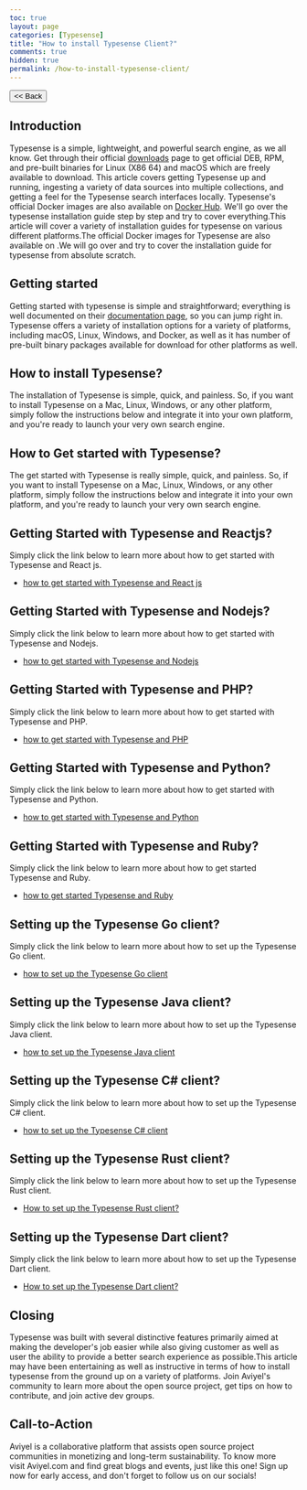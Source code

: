 ```yaml
---
toc: true
layout: page
categories: [Typesense]
title: "How to install Typesense Client?"
comments: true
hidden: true
permalink: /how-to-install-typesense-client/
---
```


<button class="back-button" onclick="window.history.back()"><< Back</button>

## Introduction

Typesense is a simple, lightweight, and powerful search engine, as we all know. Get through their official [downloads](https://typesense.org/downloads/) page to get official DEB, RPM, and pre-built binaries for Linux (X86 64) and macOS which are freely available to download. This article covers getting Typesense up and running, ingesting a variety of data sources into multiple collections, and getting a feel for the Typesense search interfaces locally. Typesense's official Docker images are also available on [Docker Hub](https://hub.docker.com/r/typesense/typesense). We'll go over the typesense installation guide step by step and try to cover everything.This article will cover a variety of installation guides for typesense on various different platforms.The official Docker images for Typesense are also available on .We will go over and try to cover the installation guide for typesense from absolute scratch.

## Getting started

Getting started with typesense is simple and straightforward; everything is well documented on their [documentation page](https://typesense.org/docs/guide/install-typesense.html), so you can jump right in. Typesense offers a variety of installation options for a variety of platforms, including macOS, Linux, Windows, and Docker, as well as it has number of pre-built binary packages available for download for other platforms as well.

## How to install Typesense?

The installation of Typesense is simple, quick, and painless. So, if you want to install Typesense on a Mac, Linux, Windows, or any other platform, simply follow the instructions below and integrate it into your own platform, and you're ready to launch your very own search engine.

## How to Get started with Typesense?

The get started with Typesense is really simple, quick, and painless. So, if you want to install Typesense on a Mac, Linux, Windows, or any other platform, simply follow the instructions below and integrate it into your own platform, and you're ready to launch your very own search engine.

## Getting Started with Typesense and Reactjs?

Simply click the link below to learn more about how to get started with Typesense and React js.

- [how to get started with Typesense and React js](https://aviyelverse.github.io/Aviyel-Blogs-Review/how-to-get-started-with-typesense-react/)

## Getting Started with Typesense and Nodejs?

Simply click the link below to learn more about how to get started with Typesense and Nodejs.

- [how to get started with Typesense and Nodejs](https://aviyelverse.github.io/Aviyel-Blogs-Review/how-to-get-started-with-typesense-node/)

## Getting Started with Typesense and PHP?

Simply click the link below to learn more about how to get started with Typesense and PHP.

- [how to get started with Typesense and PHP](https://aviyelverse.github.io/Aviyel-Blogs-Review/how-to-get-started-with-typesense-php/)

## Getting Started with Typesense and Python?

Simply click the link below to learn more about how to get started with Typesense and Python.

- [how to get started with Typesense and Python](https://aviyelverse.github.io/Aviyel-Blogs-Review/how-to-get-started-with-typesense-python/)

## Getting Started with Typesense and Ruby?

Simply click the link below to learn more about how to get started Typesense and Ruby.

- [how to get started Typesense and Ruby](https://aviyelverse.github.io/Aviyel-Blogs-Review/how-to-get-started-with-typesense-ruby/)

## Setting up the Typesense Go client?

Simply click the link below to learn more about how to set up the Typesense Go client.

- [how to set up the Typesense Go client](https://aviyelverse.github.io/Aviyel-Blogs-Review/how-to-set-up-typesense-go-client/)

## Setting up the Typesense Java client?

Simply click the link below to learn more about how to set up the Typesense Java client.

- [how to set up the Typesense Java client](https://aviyelverse.github.io/Aviyel-Blogs-Review/how-to-set-up-typesense-java-client/)

## Setting up the Typesense C# client?

Simply click the link below to learn more about how to set up the Typesense C# client.

- [how to set up the Typesense C# client](https://aviyelverse.github.io/Aviyel-Blogs-Review/how-to-set-up-typesense-rust-client/)

## Setting up the Typesense Rust client?

Simply click the link below to learn more about how to set up the Typesense Rust client.

- [How to set up the Typesense Rust client?](https://aviyelverse.github.io/Aviyel-Blogs-Review/how-to-set-up-typesense-rust-client/)

## Setting up the Typesense Dart client?

Simply click the link below to learn more about how to set up the Typesense Dart client.

- [How to set up the Typesense Dart client?](https://aviyelverse.github.io/Aviyel-Blogs-Review/how-to-set-up-typesense-dart-client/)

## Closing

Typesense was built with several distinctive features primarily aimed at making the developer's job easier while also giving customer as well as user the ability to provide a better search experience as possible.This article may have been entertaining as well as instructive in terms of how to install typesense from the ground up on a variety of platforms. Join Aviyel's community to learn more about the open source project, get tips on how to contribute, and join active dev groups.

## Call-to-Action

Aviyel is a collaborative platform that assists open source project communities in monetizing and long-term sustainability. To know more visit Aviyel.com and find great blogs and events, just like this one! Sign up now for early access, and don't forget to follow us on our socials!
